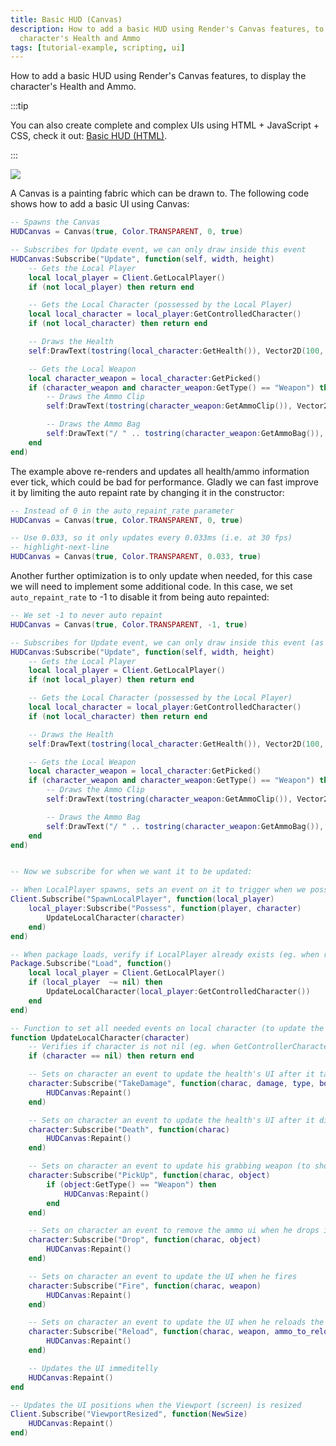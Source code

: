 ```yaml
---
title: Basic HUD (Canvas)
description: How to add a basic HUD using Render's Canvas features, to display the character's Health and Ammo
  character's Health and Ammo
tags: [tutorial-example, scripting, ui]
---
```



How to add a basic HUD using Render's Canvas features, to display the character's Health and Ammo.

:::tip

You can also create complete and complex UIs using HTML + JavaScript + CSS, check it out: [Basic HUD (HTML)](/getting-started/tutorials-and-examples/basic-hud-html.md).

:::

![](/img/docs/tutorials/canvas.webp)

A Canvas is a painting fabric which can be drawn to. The following code shows how to add a basic UI using Canvas:


```lua title="Client/Index.lua"
-- Spawns the Canvas
HUDCanvas = Canvas(true, Color.TRANSPARENT, 0, true)

-- Subscribes for Update event, we can only draw inside this event
HUDCanvas:Subscribe("Update", function(self, width, height)
    -- Gets the Local Player
    local local_player = Client.GetLocalPlayer()
    if (not local_player) then return end

    -- Gets the Local Character (possessed by the Local Player)
    local local_character = local_player:GetControlledCharacter()
    if (not local_character) then return end

    -- Draws the Health
    self:DrawText(tostring(local_character:GetHealth()), Vector2D(100, height - 100), FontType.PoiretOne, 25, Color.WHITE)

    -- Gets the Local Weapon
    local character_weapon = local_character:GetPicked()
    if (character_weapon and character_weapon:GetType() == "Weapon") then
        -- Draws the Ammo Clip
        self:DrawText(tostring(character_weapon:GetAmmoClip()), Vector2D(width - 200, height - 100), FontType.PoiretOne, 25, Color.WHITE)

        -- Draws the Ammo Bag
        self:DrawText("/ " .. tostring(character_weapon:GetAmmoBag()), Vector2D(width - 140, height - 87), FontType.PoiretOne, 15, Color.WHITE)
    end
end)
```


The example above re-renders and updates all health/ammo information ever tick, which could be bad for performance. Gladly we can fast improve it by limiting the auto repaint rate by changing it in the constructor:

```lua
-- Instead of 0 in the auto_repaint_rate parameter
HUDCanvas = Canvas(true, Color.TRANSPARENT, 0, true)

-- Use 0.033, so it only updates every 0.033ms (i.e. at 30 fps)
-- highlight-next-line
HUDCanvas = Canvas(true, Color.TRANSPARENT, 0.033, true)
```


Another further optimization is to only update when needed, for this case we will need to implement some additional code. In this case, we set `auto_repaint_rate` to -1 to disable it from being auto repainted:

```lua
-- We set -1 to never auto repaint
HUDCanvas = Canvas(true, Color.TRANSPARENT, -1, true)

-- Subscribes for Update event, we can only draw inside this event (as usual)
HUDCanvas:Subscribe("Update", function(self, width, height)
    -- Gets the Local Player
    local local_player = Client.GetLocalPlayer()
    if (not local_player) then return end

    -- Gets the Local Character (possessed by the Local Player)
    local local_character = local_player:GetControlledCharacter()
    if (not local_character) then return end

    -- Draws the Health
    self:DrawText(tostring(local_character:GetHealth()), Vector2D(100, height - 100), FontType.PoiretOne, 25, Color.WHITE)

    -- Gets the Local Weapon
    local character_weapon = local_character:GetPicked()
    if (character_weapon and character_weapon:GetType() == "Weapon") then
        -- Draws the Ammo Clip
        self:DrawText(tostring(character_weapon:GetAmmoClip()), Vector2D(width - 200, height - 100), FontType.PoiretOne, 25, Color.WHITE)

        -- Draws the Ammo Bag
        self:DrawText("/ " .. tostring(character_weapon:GetAmmoBag()), Vector2D(width - 140, height - 87), FontType.PoiretOne, 15, Color.WHITE)
    end
end)


-- Now we subscribe for when we want it to be updated:

-- When LocalPlayer spawns, sets an event on it to trigger when we possesses a new character, to store the local controlled character locally. This event is only called once, see Package.Subscribe("Load") to load it when reloading a package
Client.Subscribe("SpawnLocalPlayer", function(local_player)
    local_player:Subscribe("Possess", function(player, character)
        UpdateLocalCharacter(character)
    end)
end)

-- When package loads, verify if LocalPlayer already exists (eg. when reloading the package), then try to get and store it's controlled character
Package.Subscribe("Load", function()
    local local_player = Client.GetLocalPlayer()
    if (local_player  ~= nil) then
        UpdateLocalCharacter(local_player:GetControlledCharacter())
    end
end)

-- Function to set all needed events on local character (to update the UI when it takes damage or dies)
function UpdateLocalCharacter(character)
    -- Verifies if character is not nil (eg. when GetControllerCharacter() doesn't return a character)
    if (character == nil) then return end

    -- Sets on character an event to update the health's UI after it takes damage
    character:Subscribe("TakeDamage", function(charac, damage, type, bone, from_direction, instigator, causer)
        HUDCanvas:Repaint()
    end)

    -- Sets on character an event to update the health's UI after it dies
    character:Subscribe("Death", function(charac)
        HUDCanvas:Repaint()
    end)

    -- Sets on character an event to update his grabbing weapon (to show ammo on UI)
    character:Subscribe("PickUp", function(charac, object)
        if (object:GetType() == "Weapon") then
            HUDCanvas:Repaint()
        end
    end)

    -- Sets on character an event to remove the ammo ui when he drops it's weapon
    character:Subscribe("Drop", function(charac, object)
        HUDCanvas:Repaint()
    end)

    -- Sets on character an event to update the UI when he fires
    character:Subscribe("Fire", function(charac, weapon)
        HUDCanvas:Repaint()
    end)

    -- Sets on character an event to update the UI when he reloads the weapon
    character:Subscribe("Reload", function(charac, weapon, ammo_to_reload)
        HUDCanvas:Repaint()
    end)

    -- Updates the UI immeditelly
    HUDCanvas:Repaint()
end

-- Updates the UI positions when the Viewport (screen) is resized
Client.Subscribe("ViewportResized", function(NewSize)
    HUDCanvas:Repaint()
end)
```